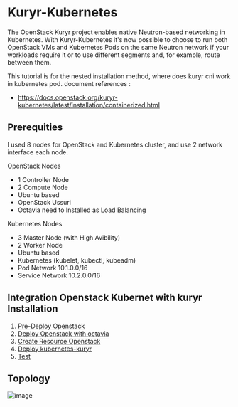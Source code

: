 # Kuryr-Kubernetes

The OpenStack Kuryr project enables native Neutron-based networking in Kubernetes. With Kuryr-Kubernetes it's now possible to choose to run both OpenStack VMs and Kubernetes Pods on the same Neutron network if your workloads require it or to use different segments and, for example, route between them.

This tutorial is for the nested installation method, where does kuryr cni work in kubernetes pod.
document references :
 - https://docs.openstack.org/kuryr-kubernetes/latest/installation/containerized.html

## Prerequities
I used 8 nodes for OpenStack and Kubernetes cluster, and use 2 network interface each node. 

OpenStack Nodes
 - 1 Controller Node
 - 2 Compute Node
 - Ubuntu based
 - OpenStack Ussuri
 - Octavia need to Installed as Load Balancing

Kubernetes Nodes
 - 3 Master Node (with High Avibility)
 - 2 Worker Node
 - Ubuntu based
 - Kubernetes (kubelet, kubectl, kubeadm)
 - Pod Network 10.1.0.0/16
 - Service Network 10.2.0.0/16

## Integration Openstack Kubernet with kuryr Installation

1. [Pre-Deploy Openstack](https://github.com/pahrialms-tech/integrate-openstack-kube/blob/main/openstack/preparation.md) 
2. [Deploy Openstack with octavia](https://github.com/pahrialms-tech/integrate-openstack-kube/blob/main/openstack/install-openstack-with-octavia.md) 
3. [Create Resource Openstack](https://github.com/pahrialms-tech/integrate-openstack-kube/blob/main/openstack/create-resource-openstack.md)
4. [Deploy kubernetes-kuryr](https://github.com/pahrialms-tech/integrate-openstack-kube/blob/main/kube-kuryr/install-kubernet-kuryr.md)
5. [Test](https://github.com/pahrialms-tech/integrate-openstack-kube/blob/main/kube-kuryr/testing.md)

## Topology

![image](https://user-images.githubusercontent.com/99278834/153577762-768ce277-653e-4c12-947f-c3218c7f67c9.png)

